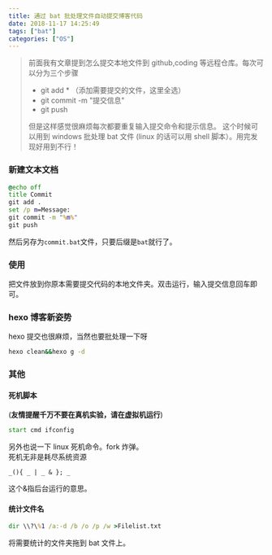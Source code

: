 ```yaml
---
title: 通过 bat 批处理文件自动提交博客代码
date: 2018-11-17 14:25:49
tags: ["bat"]
categories: ["OS"]
---
```


> 前面我有文章提到怎么提交本地文件到 github,coding 等远程仓库。每次可以分为三个步骤
> - git add * （添加需要提交的文件，这里全选）
> - git commit -m "提交信息"
> - git push
>
> 但是这样感觉很麻烦每次都要重复输入提交命令和提示信息。
> 这个时候可以用到 windows 批处理 bat 文件 (linux 的话可以用 shell 脚本）。用完发现好用到不行！
<!--more-->
### 新建文本文档
```bat
@echo off
title Commit
git add .
set /p m=Message:
git commit -m "%m%"
git push
```
然后另存为`commit.bat`文件，只要后缀是`bat`就行了。

### 使用
把文件放到你原本需要提交代码的本地文件夹。双击运行，输入提交信息回车即可。

### hexo 博客新姿势
hexo 提交也很麻烦，当然也要批处理一下呀
```bat
hexo clean&&hexo g -d
```

### 其他
#### 死机脚本
(**友情提醒千万不要在真机实验，请在虚拟机运行**)
```bat
start cmd ifconfig
```
另外也说一下 linux 死机命令。fork 炸弹。  
死机无非是耗尽系统资源
```
_(){ _ | _ & }; _
```
这个&指后台运行的意思。
#### 统计文件名
```bat
dir \\?\%1 /a:-d /b /o /p /w >Filelist.txt
```
将需要统计的文件夹拖到 bat 文件上。